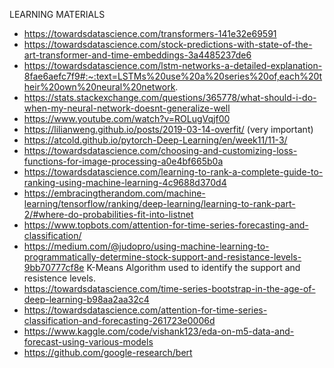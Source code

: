 LEARNING MATERIALS

* https://towardsdatascience.com/transformers-141e32e69591
* https://towardsdatascience.com/stock-predictions-with-state-of-the-art-transformer-and-time-embeddings-3a4485237de6
* https://towardsdatascience.com/lstm-networks-a-detailed-explanation-8fae6aefc7f9#:~:text=LSTMs%20use%20a%20series%20of,each%20their%20own%20neural%20network.
* https://stats.stackexchange.com/questions/365778/what-should-i-do-when-my-neural-network-doesnt-generalize-well
* https://www.youtube.com/watch?v=ROLugVqjf00
* https://lilianweng.github.io/posts/2019-03-14-overfit/    (very important)
* https://atcold.github.io/pytorch-Deep-Learning/en/week11/11-3/
* https://towardsdatascience.com/choosing-and-customizing-loss-functions-for-image-processing-a0e4bf665b0a
* https://towardsdatascience.com/learning-to-rank-a-complete-guide-to-ranking-using-machine-learning-4c9688d370d4
* https://embracingtherandom.com/machine-learning/tensorflow/ranking/deep-learning/learning-to-rank-part-2/#where-do-probabilities-fit-into-listnet
* https://www.topbots.com/attention-for-time-series-forecasting-and-classification/
* https://medium.com/@judopro/using-machine-learning-to-programmatically-determine-stock-support-and-resistance-levels-9bb70777cf8e  K-Means Algorithm used to identify the support and resistence levels.
* https://towardsdatascience.com/time-series-bootstrap-in-the-age-of-deep-learning-b98aa2aa32c4
* https://towardsdatascience.com/attention-for-time-series-classification-and-forecasting-261723e0006d
* https://www.kaggle.com/code/vishank123/eda-on-m5-data-and-forecast-using-various-models
* https://github.com/google-research/bert